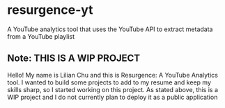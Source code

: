 # resurgence-yt
A YouTube analytics tool that uses the YouTube API to extract metadata from a YouTube playlist

## Note: THIS IS A WIP PROJECT
Hello! My name is Lilian Chu and this is Resurgence: A YouTube Analytics tool. I wanted to build some projects to add to my resume and keep my skills sharp, so I started working on this project. As stated above, this is a WIP project and I do not currently plan to deploy it as a public application